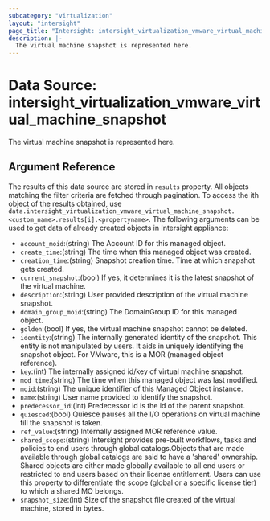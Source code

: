 ```yaml
---
subcategory: "virtualization"
layout: "intersight"
page_title: "Intersight: intersight_virtualization_vmware_virtual_machine_snapshot"
description: |-
  The virtual machine snapshot is represented here.
---
```


# Data Source: intersight_virtualization_vmware_virtual_machine_snapshot
The virtual machine snapshot is represented here.
## Argument Reference
The results of this data source are stored in `results` property.
All objects matching the filter criteria are fetched through pagination.
To access the ith object of the results obtained, use `data.intersight_virtualization_vmware_virtual_machine_snapshot.<custom_name>.results[i].<propertyname>`.
The following arguments can be used to get data of already created objects in Intersight appliance:
* `account_moid`:(string) The Account ID for this managed object. 
* `create_time`:(string) The time when this managed object was created. 
* `creation_time`:(string) Snapshot creation time. Time at which snapshot gets created. 
* `current_snapshot`:(bool) If yes, it determines it is the latest snapshot of the virtual machine. 
* `description`:(string) User provided description of the virtual machine snapshot. 
* `domain_group_moid`:(string) The DomainGroup ID for this managed object. 
* `golden`:(bool) If yes, the virtual machine snapshot cannot be deleted. 
* `identity`:(string) The internally generated identity of the snapshot. This entity is not manipulated by users. It aids in uniquely identifying the snapshot object. For VMware, this is a MOR (managed object reference). 
* `key`:(int) The internally assigned id/key of virtual machine snapshot. 
* `mod_time`:(string) The time when this managed object was last modified. 
* `moid`:(string) The unique identifier of this Managed Object instance. 
* `name`:(string) User name provided to identify the snapshot. 
* `predecessor_id`:(int) Predecessor id is the id of the parent snapshot. 
* `quiesced`:(bool) Quiesce pauses all the I/O operations on virtual machine till the snapshot is taken. 
* `ref_value`:(string) Internally assigned MOR reference value. 
* `shared_scope`:(string) Intersight provides pre-built workflows, tasks and policies to end users through global catalogs.Objects that are made available through global catalogs are said to have a 'shared' ownership. Shared objects are either made globally available to all end users or restricted to end users based on their license entitlement. Users can use this property to differentiate the scope (global or a specific license tier) to which a shared MO belongs. 
* `snapshot_size`:(int) Size of the snapshot file created of the virtual machine, stored in bytes. 
 